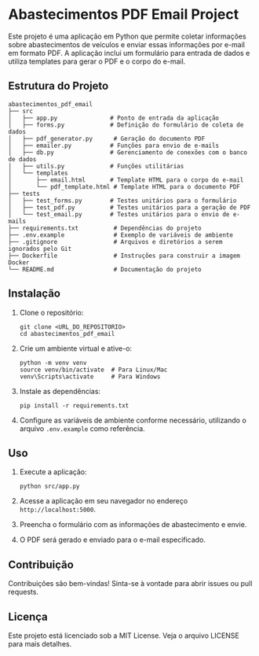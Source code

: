 # Abastecimentos PDF Email Project

Este projeto é uma aplicação em Python que permite coletar informações sobre abastecimentos de veículos e enviar essas informações por e-mail em formato PDF. A aplicação inclui um formulário para entrada de dados e utiliza templates para gerar o PDF e o corpo do e-mail.

## Estrutura do Projeto

```
abastecimentos_pdf_email
├── src
│   ├── app.py               # Ponto de entrada da aplicação
│   ├── forms.py             # Definição do formulário de coleta de dados
│   ├── pdf_generator.py      # Geração do documento PDF
│   ├── emailer.py           # Funções para envio de e-mails
│   ├── db.py                # Gerenciamento de conexões com o banco de dados
│   ├── utils.py             # Funções utilitárias
│   └── templates
│       ├── email.html       # Template HTML para o corpo do e-mail
│       └── pdf_template.html # Template HTML para o documento PDF
├── tests
│   ├── test_forms.py        # Testes unitários para o formulário
│   ├── test_pdf.py          # Testes unitários para a geração de PDF
│   └── test_email.py        # Testes unitários para o envio de e-mails
├── requirements.txt          # Dependências do projeto
├── .env.example              # Exemplo de variáveis de ambiente
├── .gitignore                # Arquivos e diretórios a serem ignorados pelo Git
├── Dockerfile                # Instruções para construir a imagem Docker
└── README.md                 # Documentação do projeto
```

## Instalação

1. Clone o repositório:
   ```
   git clone <URL_DO_REPOSITORIO>
   cd abastecimentos_pdf_email
   ```

2. Crie um ambiente virtual e ative-o:
   ```
   python -m venv venv
   source venv/bin/activate  # Para Linux/Mac
   venv\Scripts\activate     # Para Windows
   ```

3. Instale as dependências:
   ```
   pip install -r requirements.txt
   ```

4. Configure as variáveis de ambiente conforme necessário, utilizando o arquivo `.env.example` como referência.

## Uso

1. Execute a aplicação:
   ```
   python src/app.py
   ```

2. Acesse a aplicação em seu navegador no endereço `http://localhost:5000`.

3. Preencha o formulário com as informações de abastecimento e envie.

4. O PDF será gerado e enviado para o e-mail especificado.

## Contribuição

Contribuições são bem-vindas! Sinta-se à vontade para abrir issues ou pull requests.

## Licença

Este projeto está licenciado sob a MIT License. Veja o arquivo LICENSE para mais detalhes.